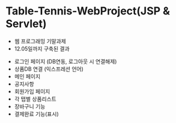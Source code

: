 # Table-Tennis-WebProject(JSP & Servlet)
* 웹 프로그래밍 기말과제 
* 12.05일까지 구축된 결과
 - 로그인 페이지 (DB연동, 로그아웃 시 연결해제)
 - 상품DB 연결 (익스프레션 언어)
 - 메인 페이지
 - 공지사항
 - 회원가입 페이지
 - 각 탭별 상품리스트
 - 장바구니 기능
 - 결제완료 기능(표시)